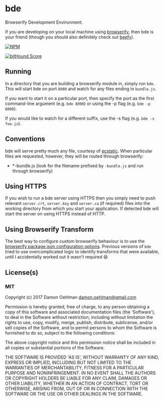 
# bde

Browserify Development Environment.

If you are developing on your local machine using
[browserify](https://github.com/substack/node-substack), then bde is your
friend (though you should also definitely check out
[beefy](https://github.com/chrisdickinson/beefy)).


[![NPM](https://nodei.co/npm/bde.png)](https://nodei.co/npm/bde/)

[![bitHound Score](https://www.bithound.io/github/DamonOehlman/bde/badges/score.svg)](https://www.bithound.io/github/DamonOehlman/bde) 

## Running

In a directory that you are building a browserify module in, simply run
`bde`.  This will start bde on port `8080` and watch for any files ending
in `bundle.js`.

If you want to start it on a particular port, then specify the port as the
first command-line argument (e.g. `bde 8090`) or using the -p flag
(e.g. `bde -p 8090`).

If you would like to watch for a different suffix, use the -s flag
(e.g. `bde -s foo.js`).

## Conventions

bde will serve pretty much any file, courtesy of
[ecstatic](https://github.com/jesusabdullah/node-ecstatic). When particular
files are requested, however, they will be routed through browserify:

- *-bundle.js (look for the filename prefixed by `-bundle.js` and run
  through browserify)

## Using HTTPS

If you wish to run a bde server using HTTPS then you simply need to push
relevant `server.crt`, `server.key` and `server.ca` (if required) files into
the working directory from which you start your application.  If detected
bde will start the server on using HTTPS instead of HTTP.

## Using Browserify Transform

The best way to configure custom browserify behaviour is to use the
[browserify package.json configuration options](https://github.com/substack/node-browserify#packagejson).
Previous versions of `bde` tried to use overcomplicated logic to identify transforms
that were available, until I accidentally worked out it wasn't required :smile:

## License(s)

### MIT

Copyright (c) 2017 Damon Oehlman <damon.oehlman@gmail.com>

Permission is hereby granted, free of charge, to any person obtaining
a copy of this software and associated documentation files (the
'Software'), to deal in the Software without restriction, including
without limitation the rights to use, copy, modify, merge, publish,
distribute, sublicense, and/or sell copies of the Software, and to
permit persons to whom the Software is furnished to do so, subject to
the following conditions:

The above copyright notice and this permission notice shall be
included in all copies or substantial portions of the Software.

THE SOFTWARE IS PROVIDED 'AS IS', WITHOUT WARRANTY OF ANY KIND,
EXPRESS OR IMPLIED, INCLUDING BUT NOT LIMITED TO THE WARRANTIES OF
MERCHANTABILITY, FITNESS FOR A PARTICULAR PURPOSE AND NONINFRINGEMENT.
IN NO EVENT SHALL THE AUTHORS OR COPYRIGHT HOLDERS BE LIABLE FOR ANY
CLAIM, DAMAGES OR OTHER LIABILITY, WHETHER IN AN ACTION OF CONTRACT,
TORT OR OTHERWISE, ARISING FROM, OUT OF OR IN CONNECTION WITH THE
SOFTWARE OR THE USE OR OTHER DEALINGS IN THE SOFTWARE.
